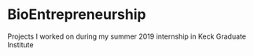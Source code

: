 # BioEntrepreneurship
Projects I worked on during my summer 2019 internship in Keck Graduate Institute
